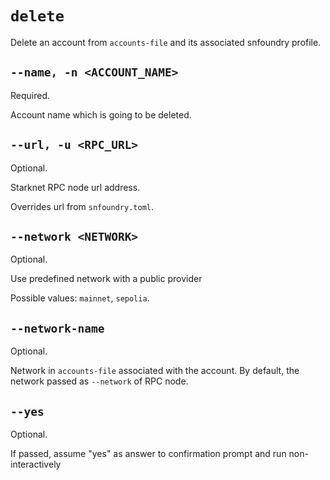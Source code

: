 # `delete`
Delete an account from `accounts-file` and its associated snfoundry profile.

## `--name, -n <ACCOUNT_NAME>`
Required.

Account name which is going to be deleted.

## `--url, -u <RPC_URL>`
Optional.

Starknet RPC node url address.

Overrides url from `snfoundry.toml`.

## `--network <NETWORK>`
Optional.

Use predefined network with a public provider

Possible values: `mainnet`, `sepolia`.

## `--network-name`
Optional.

Network in `accounts-file` associated with the account. By default, the network passed as `--network` of RPC node.

## `--yes`
Optional.

If passed, assume "yes" as answer to confirmation prompt and run non-interactively
